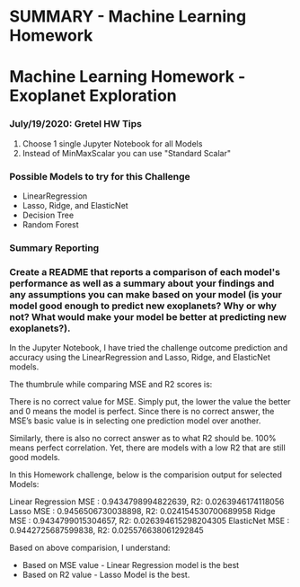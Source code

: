 # SUMMARY - Machine Learning Homework
# Machine Learning Homework - Exoplanet Exploration

### July/19/2020: Gretel HW Tips
1. Choose 1 single Jupyter Notebook for all Models
2. Instead of MinMaxScalar you can use "Standard Scalar"

### Possible Models to try for this Challenge

* LinearRegression
* Lasso, Ridge, and ElasticNet
* Decision Tree
* Random Forest

### Summary Reporting

### Create a README that reports a comparison of each model's performance as well as a summary about your findings and any assumptions you can make based on your model (is your model good enough to predict new exoplanets? Why or why not? What would make your model be better at predicting new exoplanets?).

In the Jupyter Notebook, I have tried the challenge outcome prediction and accuracy using the LinearRegression and Lasso, Ridge, and ElasticNet models.

The thumbrule while comparing MSE and R2 scores is:

There is no correct value for MSE. 
Simply put, the lower the value the better and 0 means the model is perfect. 
Since there is no correct answer, the MSE’s basic value is in selecting one prediction model over another.

Similarly, there is also no correct answer as to what R2 should be. 100% means perfect correlation. 
Yet, there are models with a low R2 that are still good models.

In this Homework challenge, below is the comparision output for selected Models: 

Linear Regression MSE   : 0.9434798994822639, R2: 0.0263946174118056
Lasso MSE               : 0.9456506730038898, R2: 0.024154530700689958
Ridge MSE               : 0.9434799015304657, R2: 0.026394615298204305
ElasticNet MSE          : 0.9442725687599838, R2: 0.025576638061292845

Based on above comparision, I understand:
- Based on MSE value - Linear Regression model is the best
- Based on R2  value - Lasso Model is the best.
